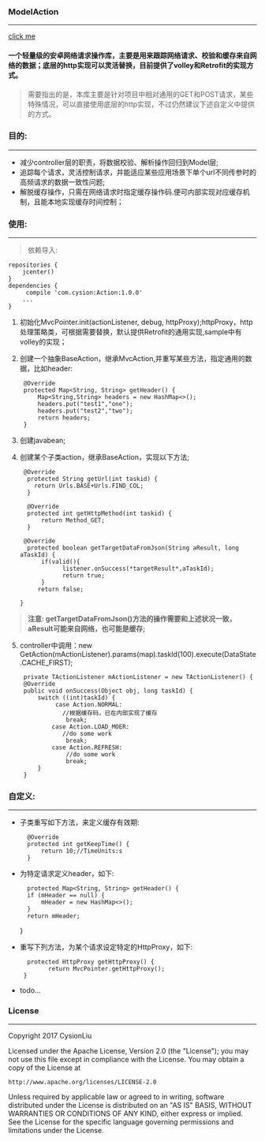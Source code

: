 ### ModelAction
---
[click me](/readme.md)
#### 一个轻量级的安卓网络请求操作库，主要是用来跟踪网络请求、校验和缓存来自网络的数据；底层的http实现可以灵活替换，目前提供了volley和Retrofit的实现方式。
> 需要指出的是，本库主要是针对项目中相对通用的GET和POST请求，某些特殊情况，可以直接使用底层的http实现，不过仍然建议下述自定义中提供的方式。
### 目的:
---
- 减少controller层的职责，将数据校验、解析操作回归到Model层;
- 追踪每个请求，灵活控制请求，并能适应某些应用场景下单个url不同传参时的高频请求的数据一致性问题;
- 解脱缓存操作，只需在网络请求时指定缓存操作码.便可内部实现对应缓存机制，且能本地实现缓存时间控制；

### 使用:
---


> 依赖导入:
```
repositories {
    jcenter()
}
dependencies {
     compile 'com.cysion:Action:1.0.0'
    ...
}
```
1. 初始化MvcPointer.init(actionListener, debug, httpProxy);httpProxy，http处理策略类，可根据需要替换，默认提供Retrofit的通用实现,sample中有volley的实现；
2. 创建一个抽象BaseAction，继承MvcAction,并重写某些方法，指定通用的数据，比如header:

  		@Override
    	protected Map<String, String> getHeader() {
        	Map<String,String> headers = new HashMap<>();
       		headers.put("test1","one");
        	headers.put("test2","two");
        	return headers;
    	}
3. 创建javabean;
4. 创建某个子类action，继承BaseAction，实现以下方法;

        @Override
      	 protected String getUrl(int taskid) {
           return Urls.BASE+Urls.FIND_COL;
      	 }

      	 @Override
      	 protected int getHttpMethod(int taskid) {
      	     return Method_GET;
      	 }

       	@Override
      	 protected boolean getTargetDataFromJson(String aResult, long aTaskId) {
             if(valid(){
                   listener.onSuccess(*targetResult*,aTaskId);
                   return true;
             }
            return false;

       }
> **注意: getTargetDataFromJson()方法的操作需要和上述状况一致，aResult可能来自网络，也可能是缓存;**

5. controller中调用：new GetAction(mActionListener).params(map).taskId(100).execute(DataState.CACHE_FIRST);

		private TActionListener mActionListener = new TActionListener() {
        @Override
        public void onSuccess(Object obj, long taskId) {
            switch ((int)taskId) {
                 case Action.NORMAL:
                   //根据缓存码，已在内部实现了缓存
                    break;
                case Action.LOAD_MOER:
                   //do some work
                    break;
                case Action.REFRESH:
                    //do some work
                    break;
            }
        }


### 自定义:
---
- 子类重写如下方法，来定义缓存有效期:

		@Override
    	protected int getKeepTime() {
        	return 10;//TimeUnits:s
    	}
- 为特定请求定义header，如下:

	    protected Map<String, String> getHeader() {
        if (mHeader == null) {
            mHeader = new HashMap<>();
        }
        return mHeader;
    }
- 重写下列方法，为某个请求设定特定的HttpProxy，如下:

	    protected HttpProxy getHttpProxy() {
              return MvcPointer.getHttpProxy();
       }
- todo...   

### License
---
Copyright 2017 CysionLiu

Licensed under the Apache License, Version 2.0 (the "License");
you may not use this file except in compliance with the License.
You may obtain a copy of the License at

    http://www.apache.org/licenses/LICENSE-2.0

Unless required by applicable law or agreed to in writing, software
distributed under the License is distributed on an "AS IS" BASIS,
WITHOUT WARRANTIES OR CONDITIONS OF ANY KIND, either express or implied.
See the License for the specific language governing permissions and
limitations under the License.
